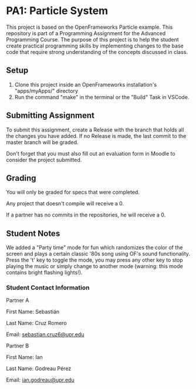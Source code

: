# PA1: Particle System
This project is based on the OpenFrameworks Particle example.
 This repository is part of a Programming Assignment for the Advanced Programming Course.
 The purpose of this project is to help the student create practical programming skills by implementing
 changes to the base code that require strong understanding of the concepts discussed in class.
## Setup
1. Clone this project inside an OpenFrameworks installation's "apps/myApps/" directory
2. Run the command "make" in the terminal or the "Build" Task in VSCode.

## Submitting Assignment
To submit this assignment, create a Release with the branch that holds all the changes you have added. If no Release is made,
the last commit to the master branch will be graded.

Don't forget that you must also fill out an evaluation form in Moodle to consider the project submitted.

## Grading
You will only be graded for specs that were completed.

Any project that doesn't compile will receive a 0.

If a partner has no commits in the repositories, he will receive a 0.

## Student Notes
We added a "Party time" mode for fun which randomizes the color of the screen and plays a certain classic '80s song using OF's sound functionality. Press the 't' key to toggle the mode, you may press any other key to stop playing the music or simply change to another mode (warning: this mode contains bright flashing lights!).

### Student Contact Information
Partner A

First Name: Sebastián

Last Name: Cruz Romero

Email: sebastian.cruz6@upr.edu


Partner B

First Name: Ian

Last Name: Godreau Pérez

Email: ian.godreau@upr.edu
